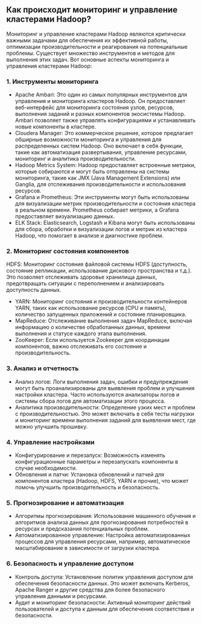 ## Как происходит мониторинг и управление кластерами Hadoop?

Мониторинг и управление кластерами Hadoop являются критически важными задачами для обеспечения их эффективной работы, оптимизации производительности и реагирования на потенциальные проблемы. Существует множество инструментов и методов для выполнения этих задач. Вот основные аспекты мониторинга и управления кластерами Hadoop:

### 1. Инструменты мониторинга

- Apache Ambari: Это один из самых популярных инструментов для управления и мониторинга кластеров Hadoop. Он предоставляет веб-интерфейс для мониторинга состояния узлов, ресурсов, выполнения заданий и разных компонентов экосистемы Hadoop. Ambari позволяет также управлять конфигурациями и устанавливать новые компоненты в кластере.
- Cloudera Manager: Это коммерческое решение, которое предлагает обширные возможности мониторинга и управления для распределенных систем Hadoop. Оно включает в себя функции, такие как автоматизация развертывания, управление ресурсами, мониторинг и аналитика производительности.
- Hadoop Metrics System: Hadoop предоставляет встроенные метрики, которые собираются и могут быть отправлены на системы мониторинга, такие как JMX (Java Management Extensions) или Ganglia, для отслеживания производительности и использования ресурсов.
- Grafana и Prometheus: Эти инструменты могут быть использованы для визуализации метрик производительности и состояния кластера в реальном времени. Prometheus собирает метрики, а Grafana предоставляет визуализацию данных.
- ELK Stack: Elasticsearch, Logstash и Kibana могут быть использованы для сбора, обработки и визуализации логов и метрик из кластера Hadoop, что помогает в анализе и диагностике проблем.

### 2. Мониторинг состояния компонентов
HDFS: Мониторинг состояния файловой системы HDFS (доступность, состояние репликации, использование дискового пространства и т.д.). Это позволяет отслеживать здоровье хранилища данных, предотвращать ситуации с переполнением и анализировать доступность данных.
- YARN: Мониторинг состояния и производительности контейнеров YARN, таких как использование ресурсов (CPU и память), количество запущенных приложений и состояние планировщика.
- MapReduce: Отслеживание выполнения задач MapReduce, включая информацию о количестве обработанных данных, времени выполнения и статусе каждого этапа выполнения.
- ZooKeeper: Если используется Zookeeper для координации компонентов, важно отслеживать его состояние и производительность.

### 3. Анализ и отчетность

- Анализ логов: Логи выполнения задач, ошибки и предупреждения могут быть проанализированы для выявления проблем и улучшения настройки кластера. Часто используются анализаторы логов и системы сбора логов для автоматизации этого процесса.
- Аналитика производительности: Определение узких мест и проблем с производительностью. Это может включать в себя тесты нагрузки и мониторинг времени выполнения заданий для выявления мест, где можно улучшить прошивку.

### 4. Управление настройками

- Конфигурирование и перезапуск: Возможность изменять конфигурационные параметры и перезапускать компоненты в случае необходимости.
- Обновления и патчи: Установка обновлений и патчей для компонентов кластера (Hadoop, HDFS, YARN и прочие), что может помочь улучшить производительность и безопасность.

### 5. Прогнозирование и автоматизация

- Алгоритмы прогнозирования: Использование машинного обучения и алгоритмов анализа данных для прогнозирования потребностей в ресурсах и предсказания потенциальных проблем.
- Автоматизированное управление: Настройка автоматизированных процессов для управления ресурсами, например, автоматическое масштабирование в зависимости от загрузки кластера.

### 6. Безопасность и управление доступом

- Контроль доступа: Установление политик управления доступом для обеспечения безопасности данных. Это может включать Kerberos, Apache Ranger и другие средства для более безопасного управления данными и ресурсами.
- Аудит и мониторинг безопасности: Активный мониторинг действий пользователей и доступа к данным для обеспечения соответствия и безопасности.